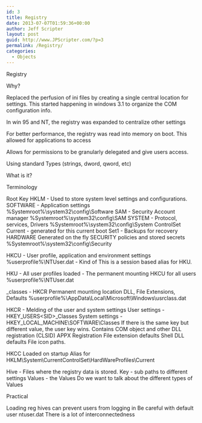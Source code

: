 ```yaml
---
id: 3
title: Registry
date: 2013-07-07T01:59:36+00:00
author: Jeff Scripter
layout: post
guid: http://www.JPScripter.com/?p=3
permalink: /Registry/
categories:
  - Objects
---
```

Registry
 

Why?

 

Replaced the perfusion of ini files by creating a single central location for settings. This started happening in windows 3.1 to organize the COM configuration info.

 

In win 95 and NT, the registry was expanded to centralize other settings

 

For better performance, the registry was read into memory on boot. This allowed for applications to access

 

Allows for permissions to be granularly delegated and give users access.

 

Using standard Types (strings, dword, qword, etc)

 

 

What is it?

 

Terminology

Root Key
HKLM - Used to store system level settings and configurations.
SOFTWARE - Application settings
%Systemroot%\system32\config\Software
SAM - Security Account manager
%Systemroot%\system32\config\SAM
SYSTEM - Protocol, services, Drivers
%Systemroot%\system32\config\System
ControlSet
Current - generated for this current boot
Set1 - Backups for recovery
HARDWARE
Generated on the fly
SECURITY policies and stored secrets
%Systemroot%\system32\config\Security
 

HKCU -  User profile, application and environment settings
%userprofile%\NTUser.dat - Kind of
This is a session based alias for HKU.
 

HKU - All user profiles loaded
<SID> - The permanent mounting HKCU for all users
%userprofile%\NTUser.dat

<SID>_classes - HKCR Permanent mounting location
DLL, File Extensions, Defaults
%userprofile%\AppData\Local\Microsoft\Windows\usrclass.dat
 

HKCR - Melding of the user and system settings
User settings - HKEY_USERS\<SID>_Classes
System settings - HKEY_LOCAL_MACHINE\SOFTWARE\Classes
If there is the same key but different value, the user key wins.
Contains
COM object and other DLL registration (CLSID)
APPX Registration
File extension defaults
Shell DLL defaults
File icon paths.
 

HKCC
Loaded on startup
Alias for HKLM\System\CurrentControlSet\HardWareProfiles\Current
 

Hive - Files where the registry data is stored.
Key - sub paths to different settings
Values - the Values
Do we want to talk about the different types of Values
 

Practical

Loading reg hives can prevent users from logging in
Be careful with default user ntuser.dat
There is a lot of interconnectedness
 
